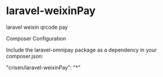 # laravel-weixinPay
laravel weixin qrcode pay

Composer Configuration

Include the laravel-omnipay package as a dependency in your composer.json:

"crisen/laravel-weixinPay": "*"

